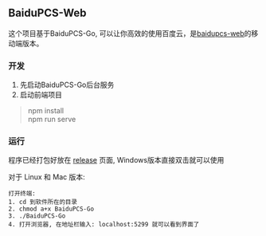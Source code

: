 ## BaiduPCS-Web

这个项目基于BaiduPCS-Go, 可以让你高效的使用百度云，是[baidupcs-web](https://github.com/liuzhuoling2011/baidupcs-web)的移动端版本。

### 开发
1. 先启动BaiduPCS-Go后台服务
2. 启动前端项目
> npm install  
> npm run serve


### 运行
程序已经打包好放在 [release](https://github.com/liuzhuoling2011/baidupcs-web/releases) 页面, Windows版本直接双击就可以使用

对于 Linux 和 Mac 版本:
```
打开终端:
1. cd 到软件所在的目录
2. chmod a+x BaiduPCS-Go
3. ./BaiduPCS-Go
4. 打开浏览器, 在地址栏输入: localhost:5299 就可以看到界面了
```
